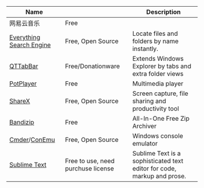 | Name                     |                               | Description                              |
| ------------------------ | --------------------------------- | ---------------------------------------- |
| 网易云音乐               | Free                               |                                          |
| [Everything Search Engine](http://www.voidtools.com/) | Free, Open Source  | Locate files and folders by name instantly. |
|[QTTabBar](http://qttabbar.wikidot.com/) | Free/Donationware | Extends Windows Explorer by tabs and extra folder views |
| [PotPlayer](https://potplayer.daum.net/) | Free | Multimedia player |
| [ShareX](https://github.com/ShareX/ShareX) | Free, Open Source  | Screen capture, file sharing and productivity tool |
| [Bandizip](https://www.bandisoft.com/bandizip/) | Free | All-In-One Free Zip Archiver |
| [Cmder](http://cmder.net/)/[ConEmu](http://conemu.github.io/) | Free, Open Source | Windows console emulator |
| [Sublime Text](http://www.sublimetext.com/) | Free to use, need purchuse license | Sublime Text is a sophisticated text editor for code, markup and prose. |
